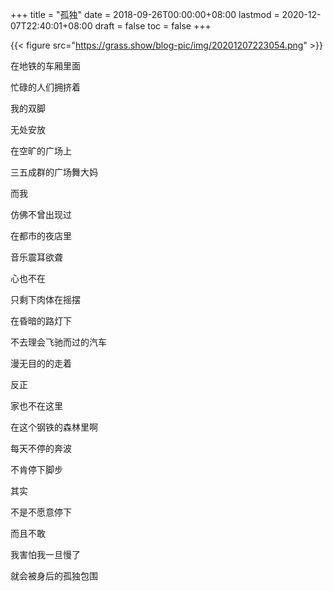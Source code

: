 +++
title = "孤独"
date = 2018-09-26T00:00:00+08:00
lastmod = 2020-12-07T22:40:01+08:00
draft = false
toc = false
+++

{{< figure src="https://grass.show/blog-pic/img/20201207223054.png" >}}

在地铁的车厢里面

忙碌的人们拥挤着

我的双脚

无处安放

在空旷的广场上

三五成群的广场舞大妈

而我

仿佛不曾出现过

在都市的夜店里

音乐震耳欲聋

心也不在

只剩下肉体在摇摆

在昏暗的路灯下

不去理会飞驰而过的汽车

漫无目的的走着

反正

家也不在这里

在这个钢铁的森林里啊

每天不停的奔波

不肯停下脚步

其实

不是不愿意停下

而且不敢

我害怕我一旦慢了

就会被身后的孤独包围